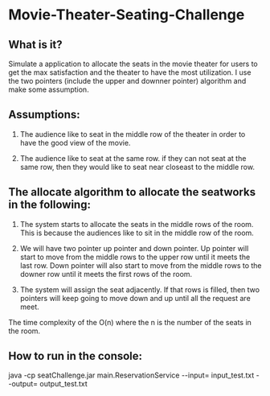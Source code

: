 # Movie-Theater-Seating-Challenge

## What is it?
Simulate a application to allocate the seats in the movie theater for users to get the max satisfaction and the theater to have the most utilization. I use the two pointers (include the upper and downner pointer) algorithm and make some assumption.

## Assumptions: 

1. The audience like to seat in the middle row of the theater in order to have the good view of the movie.

2. The audience like to seat at the same row. if they can not seat at the same row, then they would like to seat near closeast to the middle row.

## The allocate algorithm to allocate the seatworks in the following:
1. The system starts to allocate the seats in the middle rows of the room. This is because the audiences like to sit in the middle row of the room.

2. We will have two pointer up pointer and down pointer. Up pointer will start to move from the middle rows to the upper row until it meets the last row. Down pointer will also start to move from the middle rows to the downer row until it meets the first rows of the room.

3. The system will assign the seat adjacently. If that rows is filled, then two pointers will keep going to move down and up until all the request are meet. 

The time complexity of the O(n) where the n is the number of the seats in the room.


## How to run in the console:

java -cp seatChallenge.jar main.ReservationService --input= input_test.txt --output= output_test.txt
